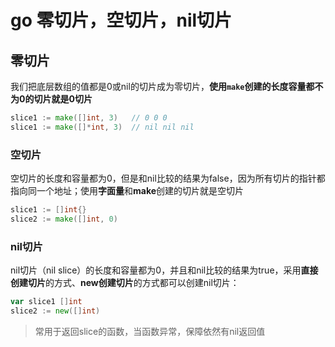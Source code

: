# go 零切片，空切片，nil切片

## 零切片
我们把底层数组的值都是0或nil的切片成为零切片，**使用`make`创建的长度容量都不为0的切片就是0切片**
```go
slice1 := make([]int, 3)   // 0 0 0
slice1 := make([]*int, 3)  // nil nil nil
```

### 空切片
空切片的长度和容量都为0，但是和nil比较的结果为false，因为所有切片的指针都指向同一个地址；使用**字面量**和**make**创建的切片就是空切片
```go
slice1 := []int{}
slice2 := make([]int, 0)
```

### nil切片
nil切片（nil slice）的长度和容量都为0，并且和nil比较的结果为true，采用**直接创建切片**的方式、**new创建切片**的方式都可以创建nil切片：
```go
var slice1 []int
slice2 := new([]int)
```

> 常用于返回slice的函数，当函数异常，保障依然有nil返回值
